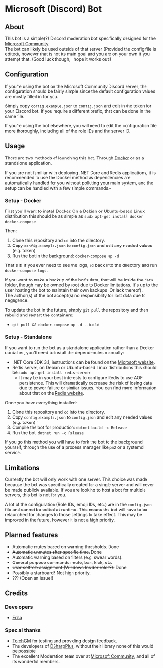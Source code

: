 # Microsoft (Discord) Bot

## About
This bot is a simple(?) Discord moderation bot specifically designed for the [Microsoft Community](https://msft.chat/).  
The bot can likely be used outside of that server (Provided the config file is edited), however that is not its main goal and you are on your own if you attempt that. (Good luck though, I hope it works out!)

## Configuration
If you're using the bot on the Microsoft Community Discord server, the configuration should be fairly simple since the default configuration values are mostly filled in for you.  

Simply copy `config.example.json` to `config.json` and edit in the token for your Discord bot. If you require a different prefix, that can be done in the same file.

If you're using the bot elsewhere, you will need to edit the configuration file more thoroughly, including all of the role IDs and the server ID.

## Usage
There are two methods of launching this bot. Through [Docker](https://www.docker.com/) or as a standalone application.

If you are not familiar with deploying .NET Core and Redis applications, it is recommended to use the Docker method as dependencies are automatically handled for you without polluting your main system, and the setup can be handled with a few simple commands.-

### Setup - Docker
First you'll want to install Docker. On a Debian or Ubuntu-based Linux distribution this should be as simple as `sudo apt-get install docker docker-compose`.

Then:
1. Clone this repository and `cd` into the directory.
2. Copy `config.example.json` to `config.json` and edit any needed values (e.g. token).
3. Run the bot in the background: `docker-compose up -d`

That's it! If you ever need to see the logs, `cd` back into the directory and run `docker-compose logs`.

If you want to make a backup of the bot's data, that will be inside the `data` folder, though may be owned by root due to Docker limitations. It's up to the user hosting the bot to maintain their own backups (Or lack thereof).  
The author(s) of the bot accept(s) no responsiblity for lost data due to negligence.

To update the bot in the future, simply `git pull` the repository and then rebuild and restart the containers:
- `git pull && docker-compose up -d --build`

### Setup - Standalone
If you want to run the bot as a standalone application rather than a Docker container, you'll need to install the dependencies manually:
- .NET Core SDK 3.1, instructions can be found on the [Microsoft website](https://dotnet.microsoft.com/download?initial-os=linux).
- Redis server, on Debian or Ubuntu-based Linux distributions this should be `sudo apt-get install redis-server`
    - It may be in your best interests to configure Redis to use AOF persistence. This will dramatically decrease the risk of losing data due to power failure or similar issues. You can find more information about that on the [Redis website](https://redis.io/topics/persistence).

Once you have everything installed:
1. Clone this repository and `cd` into the directory.
2. Copy `config.example.json` to `config.json` and edit any needed values (e.g. token).`
3. Compile the bot for production: `dotnet build -c Release`.
3. Run the bot: `dotnet run -c Release`

If you go this method you will have to fork the bot to the background yourself, through the use of a process manager like `pm2` or a systemd service.

## Limitations
Currently the bot will only work with one server. This choice was made because the bot was specifically created for a single server and will never be made publicly available. If you are looking to host a bot for multiple servers, this bot is not for you.

A lot of the configuration (Role IDs, emoji IDs, etc.) are in the `config.json` file and cannot be edited at runtime. This means the bot will have to be relaunched for changes to those settings to take effect. This may be improved in the future, however it is not a high priority.

## Planned features
- ~~Automatic mutes based on warning thresholds.~~ Done
- ~~Automatic unmutes after specific time.~~ Done
- Automatic warning based on filters (e.g. swear words).
- General purpose commands: mute, ban, kick, etc.
- ~~User selfrole assignment (Windows Insider roles?).~~ Done
- Possibly a starboard? Not high priority.
- ??? (Open an Issue!)

## Credits

### Developers
- [Erisa](https://github.com/Erisa)

### Special thanks
- [TorchGM](https://github.com/TorchGM) for testing and providing design feedback.
- The developers of [DSharpPlus](https://github.com/DSharpPlus/DSharpPlus), without their library none of this would  be possible.
- The excellent Moderation team over at [Microsoft Community](https://msft.chat/), and all of its wonderful members.
